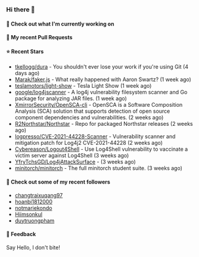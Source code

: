 ### Hi there 👋

#### 👷 Check out what I'm currently working on

#### 🔨 My recent Pull Requests


#### ⭐ Recent Stars

- [tkellogg/dura](https://github.com/tkellogg/dura) - You shouldn&#39;t ever lose your work if you&#39;re using Git (4 days ago)
- [Marak/faker.js](https://github.com/Marak/faker.js) - What really happened with Aaron Swartz? (1 week ago)
- [teslamotors/light-show](https://github.com/teslamotors/light-show) - Tesla Light Show (1 week ago)
- [google/log4jscanner](https://github.com/google/log4jscanner) - A log4j vulnerability filesystem scanner and Go package for analyzing JAR files. (1 week ago)
- [XmirrorSecurity/OpenSCA-cli](https://github.com/XmirrorSecurity/OpenSCA-cli) - OpenSCA is a Software Composition Analysis (SCA) solution that supports detection of open source component dependencies and vulnerabilities. (2 weeks ago)
- [R2Northstar/Northstar](https://github.com/R2Northstar/Northstar) - Repo for packaged Northstar releases (2 weeks ago)
- [logpresso/CVE-2021-44228-Scanner](https://github.com/logpresso/CVE-2021-44228-Scanner) - Vulnerability scanner and mitigation patch for Log4j2 CVE-2021-44228 (2 weeks ago)
- [Cybereason/Logout4Shell](https://github.com/Cybereason/Logout4Shell) - Use Log4Shell vulnerability to vaccinate a victim server against Log4Shell (3 weeks ago)
- [YfryTchsGD/Log4jAttackSurface](https://github.com/YfryTchsGD/Log4jAttackSurface) -  (3 weeks ago)
- [minitorch/minitorch](https://github.com/minitorch/minitorch) - The full minitorch student suite.  (3 weeks ago)

#### 👯 Check out some of my recent followers

- [changtraixuqang97](https://github.com/changtraixuqang97)
- [hoanbi1812000](https://github.com/hoanbi1812000)
- [notmariekondo](https://github.com/notmariekondo)
- [Hiimsonkul](https://github.com/Hiimsonkul)
- [duytruongpham](https://github.com/duytruongpham)

#### 💬 Feedback

Say Hello, I don't bite!